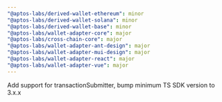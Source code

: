 ```yaml
---
"@aptos-labs/derived-wallet-ethereum": minor
"@aptos-labs/derived-wallet-solana": minor
"@aptos-labs/derived-wallet-base": minor
"@aptos-labs/wallet-adapter-core": major
"@aptos-labs/cross-chain-core": major
"@aptos-labs/wallet-adapter-ant-design": major
"@aptos-labs/wallet-adapter-mui-design": major
"@aptos-labs/wallet-adapter-react": major
"@aptos-labs/wallet-adapter-vue": major
---
```


Add support for transactionSubmitter, bump minimum TS SDK version to 3.x.x
